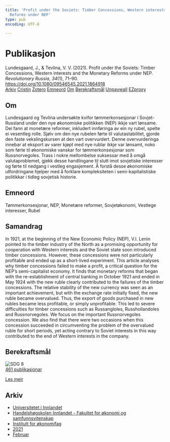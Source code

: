```yaml
---
title: 'Profit under the Soviets: Timber Concessions, Western interests and the Monetary
  Reforms under NEP'
type: pub
encoding: UTF-8

---
```

<h1>Publikasjon</h1>
<article id="csl-bib-container-ESHC7CWJ" class="csl-bib-container">
  <div class="csl-bib-body"> <div class="csl-entry">Lundesgaard, J., &#38; Tevlina, V. V. (2021). Profit under the Soviets: Timber Concessions, Western interests and the Monetary Reforms under NEP. <i>Revolutionary Russia</i>, <i>34</i>(1), 71–90. <a href="https://doi.org/10.1080/09546545.2021.1864918">https://doi.org/10.1080/09546545.2021.1864918</a></div> </div>
  <div class="csl-bib-buttons">
    <a href="#taxonomy-article-ESHC7CWJ" alt="archive" class="csl-bib-button">Arkiv</a>
    <a href="https://app.cristin.no/results/show.jsf?id=1890543" alt="Cristin" class="csl-bib-button">Cristin</a>
    <a href="http://zotero.org/groups/5881554/items/ESHC7CWJ" alt="Zotero" class="csl-bib-button">Zotero</a>
    <a href="#keywords-article-ESHC7CWJ" alt="keywords" class="csl-bib-button">Emneord</a>
    <a href="#about-article-ESHC7CWJ" alt="about_pub" class="csl-bib-button">Om</a>
    <a href="#sdg-article-ESHC7CWJ" alt="sdg" class="csl-bib-button">Berekraftsmål</a>
    <a href="https://www.tandfonline.com/doi/pdf/10.1080/09546545.2021.1864918?needAccess=true" alt="Unpaywall" class="csl-bib-button">Unpaywall</a>
    <a href="https://www.tandfonline.com/doi/pdf/10.1080/09546545.2021.1864918?needAccess=true" alt="EZproxy" class="csl-bib-button">EZproxy</a>
  </div>
  <div id="csl-bib-meta-container-ESHC7CWJ"></div>
</article>
<div id="csl-bib-meta-ESHC7CWJ" class="csl-bib-meta">
  <article id="about-article-ESHC7CWJ" class="about_pub-article">
    <h1>Om</h1>
    Lundesgaard og Tevlina undersøkte kvifor tømmerkonsesjonar i Sovjet-Russland under den nye økonomiske politikken (NEP) ikkje vart lønsame. Dei fann at monetære reformer, inkludert innføringa av ein ny rubel, spelte ei vesentleg rolle. Sjølv om den nye rubelen førte til valutastabilitet, gjorde den faste vekslingskursen at den vart overvurdert. Denne overvurderinga innebar at eksport av varer kjøpt med nye rublar ikkje var lønsamt, noko som førte til økonomiske vanskar for tømmerkonsesjonar som Russnorvegoles. Trass i nokre mellombelse suksessar med å omgå valutaproblemet, gjekk desse handlingane til slutt imot sovjetiske interesser og førte til nedgang i vestleg engasjement. Å forstå desse økonomiske utfordringane hjelper med å forklare kompleksiteten i semi-kapitalistiske politikkar i tidleg sovjetisk historie.
  </article>
  <article id="keywords-article-ESHC7CWJ" class="keywords-article">
    <h1>Emneord</h1>
    Tømmerkonsesjonar, NEP, Monetære reformer, Sovjetøkonomi, Vestlege interesser, Rubel
  </article>
  <article id="abstract-article-ESHC7CWJ" class="abstract-article">
    <h1>Samandrag</h1>
    In 1921, at the beginning of the New Economic Policy (NEP), V.I. Lenin pointed to the timber industry of the North as a promising opportunity for cooperation with Western interests and the Soviet state soon introduced timber concessions. However, these concessions were not particularly profitable and ended up as a short-lived experiment. This article analyses why timber concessions failed to make a profit, a critical question for the NEP’s semi-capitalist economy. It finds that monetary reforms that began with the re-establishment of central banking in October 1921 and ended in May 1924 with the new ruble clearly contributed to the failures of the timber concessions. The relative stability of the new currency was seen as an important achievement, but with the exchange rate initially fixed, the new ruble became overvalued. Thus, the export of goods purchased in new rubles became less profitable, or simply unprofitable. This led to severe difficulties for timber concessions such as Russangloles, Russhollandoles and Russnorvegoles. We focus on the important Russnorvegoles concession. We also find that there were two occasions when this concession succeeded in circumventing the problem of the overvalued ruble for short periods, yet acting contrary to Soviet interests in this way contributed to the end of Western interests in the company.
  </article>
  <article id="sdg-article-ESHC7CWJ" class="sdg-article">
    <h1>Berekraftsmål</h1>
    <div class="sdg-container"><div id="sdg8" class="sdg">
        <img src="{{< params subfolder >}}images/sdg/sdg08_nn.png" class="image" alt="SDG 8">
        <div class="sdg-overlay">
          <a href="/nn/archive/?key=?sdg=8#archive" class="sdg-publication-count"><span>461</span> publikasjonar</a>
          <p><a href="https://fn.no/om-fn/fns-baerekraftsmaal/anstendig-arbeid-og-oekonomisk-vekst?lang=nno-NO" class="sdg-read-more">Les meir</a></p>
        </div>
      </div></div>
  </article>
  <article id="taxonomy-article-ESHC7CWJ" class="taxonomy-article">
    <h1>Arkiv</h1>
    <ul>
      <li>
        <a href="/nn/archive/?key=3DCRN523">Universitetet i Innlandet</a>
      </li>
      <li>
        <a href="/nn/archive/?key=DU8Q9LN9">Handelshøgskolen Innlandet - Fakultet for økonomi og samfunnsvitenskap</a>
      </li>
      <li>
        <a href="/nn/archive/?key=3IQA89I8">Institutt for økonomifag</a>
      </li>
      <li>
        <a href="/nn/archive/?key=39DV3H9E">2021</a>
      </li>
      <li>
        <a href="/nn/archive/?key=EN86VFDW">Februar</a>
      </li>
    </ul>
  </article>
</div>
